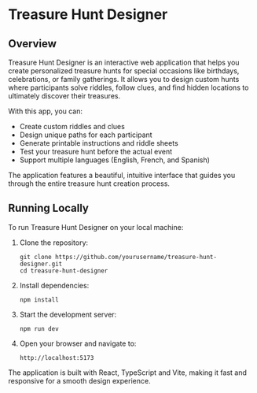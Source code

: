 # Treasure Hunt Designer

## Overview

Treasure Hunt Designer is an interactive web application that helps you create personalized treasure hunts for special occasions like birthdays, celebrations, or family gatherings. It allows you to design custom hunts where participants solve riddles, follow clues, and find hidden locations to ultimately discover their treasures.

With this app, you can:

- Create custom riddles and clues
- Design unique paths for each participant
- Generate printable instructions and riddle sheets
- Test your treasure hunt before the actual event
- Support multiple languages (English, French, and Spanish)

The application features a beautiful, intuitive interface that guides you through the entire treasure hunt creation process.

## Running Locally

To run Treasure Hunt Designer on your local machine:

1. Clone the repository:

   ```
   git clone https://github.com/yourusername/treasure-hunt-designer.git
   cd treasure-hunt-designer
   ```

2. Install dependencies:

   ```
   npm install
   ```

3. Start the development server:

   ```
   npm run dev
   ```

4. Open your browser and navigate to:
   ```
   http://localhost:5173
   ```

The application is built with React, TypeScript and Vite, making it fast and responsive for a smooth design experience.
